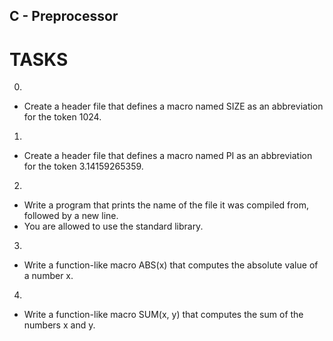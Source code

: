 ## C - Preprocessor

# TASKS

0. [](Objectt-like-Macro)
- Create a header file that defines a macro named SIZE as an abbreviation for the token 1024.

1. <Pi>
- Create a header file that defines a macro named PI as an abbreviation for the token 3.14159265359.

2. <File-Name>
- Write a program that prints the name of the file it was compiled from, followed by a new line.
- You are allowed to use the standard library.

3. <Function-like-macro>
- Write a function-like macro ABS(x) that computes the absolute value of a number x.

4. <SUM>
- Write a function-like macro SUM(x, y) that computes the sum of the numbers x and y.

